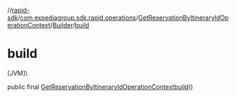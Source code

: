 //[rapid-sdk](../../../../index.md)/[com.expediagroup.sdk.rapid.operations](../../index.md)/[GetReservationByItineraryIdOperationContext](../index.md)/[Builder](index.md)/[build](build.md)

# build

[JVM]\

public final [GetReservationByItineraryIdOperationContext](../index.md)[build](build.md)()
